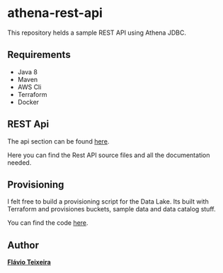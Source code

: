 # athena-rest-api

This repository helds a sample REST API using Athena JDBC.

## Requirements

* Java 8
* Maven
* AWS Cli
* Terraform
* Docker

## REST Api

The api section can be found [here](./api).

Here you can find the Rest API source files and all the documentation needed.

## Provisioning

I felt free to build a provisioning script for the Data Lake. Its built with Terraform and provisiones buckets, sample data and data catalog stuff.

You can find the code [here](./provisioning).

## Author

[**Flávio Teixeira**](github.com/ap3xx)